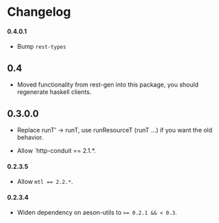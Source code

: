 # Changelog

#### 0.4.0.1

* Bump `rest-types`

## 0.4

* Moved functionality from rest-gen into this package, you should regenerate haskell clients.

## 0.3.0.0

* Replace runT' -> runT, use runResourceT (runT ...) if you want the old behavior.

* Allow `http-conduit == 2.1.*.

#### 0.2.3.5

* Allow `mtl == 2.2.*`.

#### 0.2.3.4

* Widen dependency on aeson-utils to `>= 0.2.1 && < 0.3`.
